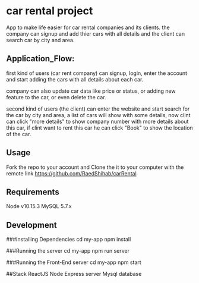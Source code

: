 # car rental project

App to make life easier for car rental companies and its clients.
the company can signup and add thier cars with all details and the client can search car by city and area.

## Application_Flow:
first kind of users (car rent company) can signup, login, enter the account and start adding the cars with all details     about each car.

company can also update car data like price or status, or adding new feature to the car, or even delete the car.

second kind of users (the client) can enter the website and start search for the car by city and area, a list of cars will show with some details, now clint can click "more details" to show company number with more details about this car, if clint want to rent this car he can click "Book" to show the location of the car.

## Usage
Fork the repo to your account and Clone the it to your computer with the remote link https://github.com/RaedShihab/carRental

## Requirements
Node v10.15.3
MySQL 5.7.x

## Development

###Installing Dependencies
cd my-app 
npm install

###Running the server
cd my-app
npm run server

###Running the Front-End server
cd my-app
npm start

##Stack
ReactJS 
Node Express server
Mysql database
